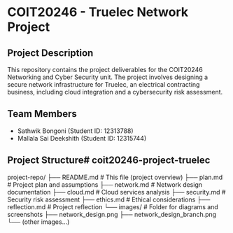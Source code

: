 # COIT20246 - Truelec Network Project

## Project Description
This repository contains the project deliverables for the COIT20246 Networking and Cyber Security unit. The project involves designing a secure network infrastructure for Truelec, an electrical contracting business, including cloud integration and a cybersecurity risk assessment.

## Team Members
- Sathwik Bongoni (Student ID: 12313788)
- Mallala Sai Deekshith (Student ID: 12315744)

## Project Structure# coit20246-project-truelec
project-repo/
├── README.md # This file (project overview)
├── plan.md # Project plan and assumptions
├── network.md # Network design documentation
├── cloud.md # Cloud services analysis
├── security.md # Security risk assessment
├── ethics.md # Ethical considerations
├── reflection.md # Project reflection
└── images/ # Folder for diagrams and screenshots
├── network_design.png
├── network_design_branch.png
└── (other images...)
